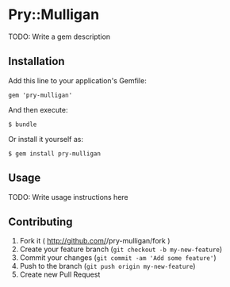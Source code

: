 # Pry::Mulligan

TODO: Write a gem description

## Installation

Add this line to your application's Gemfile:

    gem 'pry-mulligan'

And then execute:

    $ bundle

Or install it yourself as:

    $ gem install pry-mulligan

## Usage

TODO: Write usage instructions here

## Contributing

1. Fork it ( http://github.com/<my-github-username>/pry-mulligan/fork )
2. Create your feature branch (`git checkout -b my-new-feature`)
3. Commit your changes (`git commit -am 'Add some feature'`)
4. Push to the branch (`git push origin my-new-feature`)
5. Create new Pull Request
